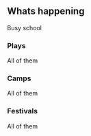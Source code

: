 ## Whats happening

Busy school

### Plays

All of them

### Camps

All of them

### Festivals

All of them

